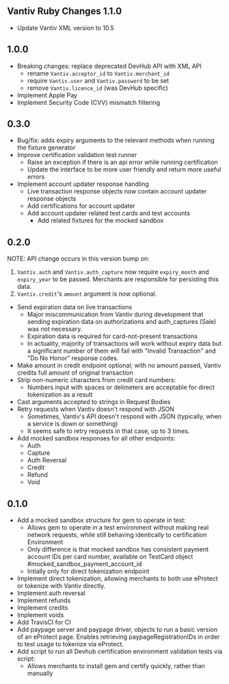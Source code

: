 Vantiv Ruby Changes
1.1.0
-----------
- Update Vantiv XML version to 10.5


1.0.0
-----------
- Breaking changes: replace deprecated DevHub API with XML API
  - rename `Vantiv.acceptor_id` to `Vantiv.merchant_id`
  - require `Vantiv.user` and `Vantiv.password` to be set
  - remove `Vantiv.licence_id` (was DevHub specific)
- Implement Apple Pay
- Implement Security Code (CVV) mismatch filtering


0.3.0
-----------
- Bug/fix: adds expiry arguments to the relevant methods when running the fixture generator
- Improve certification validation test runner
  - Raise an exception if there is an api error while running certification
  - Update the interface to be more user friendly and return more useful errors
- Implement account updater response handling
  - Live transaction response objects now contain account updater response objects
  - Add certifications for account updater
  - Add account updater related test cards and test accounts
    - Add related fixtures for the mocked sandbox

0.2.0
-----------

NOTE: API change occurs in this version bump on:

1. `Vantiv.auth` and `Vantiv.auth_capture` now require `expiry_month`
   and `expiry_year` to be passed. Merchants are responsible for persisting
   this data.
2. `Vantiv.credit`'s `amount` argument is now optional.

- Send expiration data on live transactions
  - Major miscommunication from Vantiv during development that sending
    expiration data on authorizations and auth_captures (Sale) was
    not necessary.
  - Expiration data is required for card-not-present transactions
  - In actuality, majority of transactions will work without expiry
    data but a significant number of them will fail with "Invalid Transaction"
    and "Do No Honor" response codes.
- Make amount in credit endpoint optional; with no amount passed, Vantiv
  credits full amount of original transaction
- Strip non-numeric characters from credit card numbers:
  - Numbers input with spaces or delimeters are acceptable for direct
    tokenization as a result
- Cast arguments accepted to strings in Request Bodies
- Retry requests when Vantiv doesn't respond with JSON
  - Sometimes, Vantiv's API doesn't respond with JSON (typically, when
    a service is down or something)
  - It seems safe to retry requests in that case, up to 3 times.
- Add mocked sandbox responses for all other endpoints:
  - Auth
  - Capture
  - Auth Reversal
  - Credit
  - Refund
  - Void

0.1.0
-----------

- Add a mocked sandbox structure for gem to operate in test:
  - Allows gem to operate in a test environment without making real
    network requests, while still behaving identically to certification
    Environment
  - Only difference is that mocked sandbox has consistent payment account
    IDs per card number, available on TestCard object
    #mocked_sandbox_payment_account_id
  - Intially only for direct tokenization endpoint
- Implement direct tokenization, allowing merchants to both use eProtect or
  tokenize with Vantiv directly.
- Implement auth reversal
- Implement refunds
- Implement credits
- Implement voids
- Add TravisCI for CI
- Add paypage server and paypage driver, objects to run a basic version of
  an eProtect page. Enables retrieving paypageRegistrationIDs in order to test
  usage to tokenize via eProtect.
- Add script to run all Devhub certification environment validation tests
  via script:
  - Allows merchants to install gem and certify quickly, rather than manually


